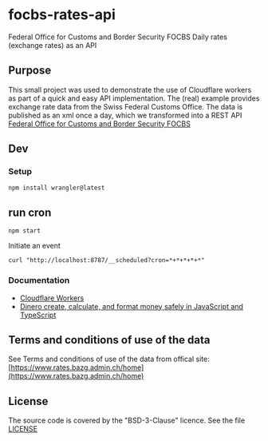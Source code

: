 # focbs-rates-api
Federal Office for Customs and Border Security FOCBS Daily rates (exchange rates) as an API

## Purpose
This small project was used to demonstrate the use of Cloudflare workers as part of a quick and easy API implementation. The (real) example provides exchange rate data from the Swiss Federal Customs Office. The data is published as an xml once a day, which we transformed into a REST API
[Federal Office for Customs and Border Security FOCBS](https://www.rates.bazg.admin.ch/home)

## Dev

### Setup

`npm install wrangler@latest`

## run cron

`npm start`

Initiate an event 

`curl "http://localhost:8787/__scheduled?cron=*+*+*+*+*"`


### Documentation

* [Cloudflare Workers](https://developers.cloudflare.com/workers/)
* [Dinero create, calculate, and format money safely in JavaScript and TypeScript](https://github.com/dinerojs/dinero.js)


## Terms and conditions of use of the data
See Terms and conditions of use of the data from offical site: [https://www.rates.bazg.admin.ch/home](https://www.rates.bazg.admin.ch/home)

## License
The source code is covered by the "BSD-3-Clause" licence. See the file [LICENSE](https://github.com/rbolog/focbs-rates-api/raw/main/LICENSE)